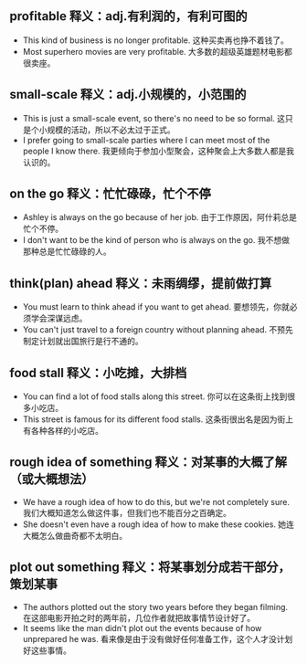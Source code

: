 ## profitable 释义：adj.有利润的，有利可图的
* This kind of business is no longer profitable. 这种买卖再也挣不着钱了。
* Most superhero movies are very profitable. 大多数的超级英雄题材电影都很卖座。

## small-scale 释义：adj.小规模的，小范围的
* This is just a small-scale event, so there's no need to be so formal. 这只是个小规模的活动，所以不必太过于正式。
* I prefer going to small-scale parties where I can meet most of the people I know there. 我更倾向于参加小型聚会，这种聚会上大多数人都是我认识的。

## on the go 释义：忙忙碌碌，忙个不停
* Ashley is always on the go because of her job. 由于工作原因，阿什莉总是忙个不停。
* I don't want to be the kind of person who is always on the go. 我不想做那种总是忙忙碌碌的人。

## think(plan) ahead  释义：未雨绸缪，提前做打算
* You must learn to think ahead if you want to get ahead. 要想领先，你就必须学会深谋远虑。
* You can't just travel to a foreign country without planning ahead. 不预先制定计划就出国旅行是行不通的。

## food stall  释义：小吃摊，大排档
* You can find a lot of food stalls along this street. 你可以在这条街上找到很多小吃店。
* This street is famous for its different food stalls. 这条街很出名是因为街上有各种各样的小吃店。

## rough idea of something 释义：对某事的大概了解（或大概想法）
* We have a rough idea of how to do this, but we're not completely sure. 我们大概知道怎么做这件事，但我们也不能百分之百确定。
* She doesn't even have a rough idea of how to make these cookies. 她连大概怎么做曲奇都不太明白。

## plot out something 释义：将某事划分成若干部分，策划某事
* The authors plotted out the story two years before they began filming. 在这部电影开拍之时的两年前，几位作者就把故事情节设计好了。
* It seems like the man didn't plot out the events because of how unprepared he was. 看来像是由于没有做好任何准备工作，这个人才没计划好这些事情。
